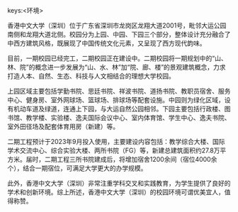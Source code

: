 keys:<环境>


香港中文大学（深圳）位于广东省深圳市龙岗区龙翔大道2001号，毗邻大运公园南侧和龙翔大道北侧。校园分为上园、中园、下园三个部分，整体设计充分融合了中西方建筑风格，既展现了中国传统文化元素，又呈现了西方现代韵味。

目前，一期校园已经完工，二期校园正在建设中。二期校园将一期规划中的“山、林、院”的概念进一步发展为“山、水、林”加“院、廊、楼”的景观建筑概念，力求打造人本、自然、生态、科技与人文相结合的理想大学校园。

上园区域主要包括学勤书院、思廷书院、祥波书院、道扬书院、教职员宿舍、服务中心、健身房、室外网球场、篮球场、排球场等配套设施。中园则为绿化区域，设有机动车道及绿道，连通上下园，与大运自然公园相邻。下园主要包括行政楼、图书馆、教学楼、实验楼、逸夫国际会议中心、室内体育馆、学生中心、逸夫书院、室外田径场及配套体育用房（新建）等。

二期工程预计于2023年9月投入使用，主要建设内容包括：教学综合大楼、国际学术交流中心、综合实验大楼、两所书院（FG）等，新建总建筑面积约27.8万平方米。届时，二期工程三所书院建成后，将增加宿舍1200余间（宿位4000余个），结合一期宿位，可满足大学更大的办学规模。

此外，香港中文大学（深圳）非常注重学科交叉和实践教育，为学生提供了良好的学术和创新环境。综上所述，香港中文大学（深圳）的校园环境可谓优美宜人，值得称赞。
